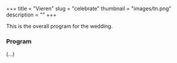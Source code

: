 +++
title = "Vieren"
slug = "celebrate"
thumbnail = "images/tn.png"
description = ""
+++

This is the overall program for the wedding.

### Program

(...)